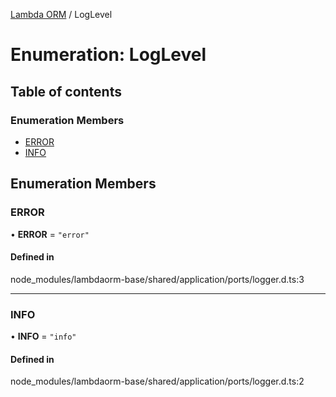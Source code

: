 [Lambda ORM](../README.md) / LogLevel

# Enumeration: LogLevel

## Table of contents

### Enumeration Members

- [ERROR](LogLevel.md#error)
- [INFO](LogLevel.md#info)

## Enumeration Members

### ERROR

• **ERROR** = ``"error"``

#### Defined in

node_modules/lambdaorm-base/shared/application/ports/logger.d.ts:3

___

### INFO

• **INFO** = ``"info"``

#### Defined in

node_modules/lambdaorm-base/shared/application/ports/logger.d.ts:2
